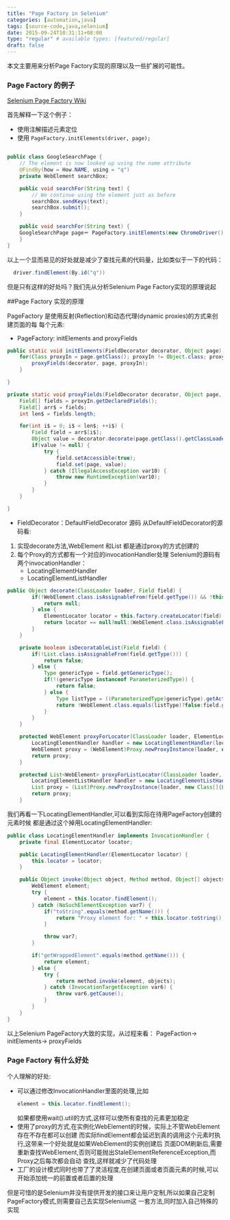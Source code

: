 ```yaml
---
title: "Page Factory in Selenium"
categories: [automation,java]
tags: [source-code,java,selenium]
date: 2015-09-24T10:31:11+08:00
type: "regular" # available types: [featured/regular]
draft: false
---
```


本文主要用来分析Page Factory实现的原理以及一些扩展的可能性。

### Page Factory 的例子
[Selenium Page Factory Wiki](https://code.google.com/p/selenium/wiki/PageFactory)

首先解释一下这个例子：

- 使用注解描述元素定位
- 使用 ```PageFactory.initElements(driver, page);```

```java

public class GoogleSearchPage {
    // The element is now looked up using the name attribute
    @FindBy(how = How.NAME, using = "q")
    private WebElement searchBox;

    public void searchFor(String text) {
        // We continue using the element just as before
        searchBox.sendKeys(text);
        searchBox.submit();
    }

    public void searchFor(String text) {
    GoogleSearchPage page＝ PageFactory.initElements(new ChromeDriver(), GoogleSearchPage.class);
    }
}
```
以上一个显而易见的好处就是减少了查找元素的代码量，比如类似于一下的代码：

```java
  driver.findElement(By.id("q"))
```

但是只有这样的好处吗？我们先从分析Selenium Page Factory实现的原理说起

##Page Factory 实现的原理

PageFactory 是使用反射(Reflection)和动态代理(dynamic proxies)的方式来创建页面的每
每个元素:

- PageFactory: initElements and proxyFields

```java
public static void initElements(FieldDecorator decorator, Object page) {
    for(Class proxyIn = page.getClass(); proxyIn != Object.class; proxyIn = proxyIn.getSuperclass()) {
        proxyFields(decorator, page, proxyIn);
    }

}

private static void proxyFields(FieldDecorator decorator, Object page, Class<?> proxyIn) {
    Field[] fields = proxyIn.getDeclaredFields();
    Field[] arr$ = fields;
    int len$ = fields.length;

    for(int i$ = 0; i$ < len$; ++i$) {
        Field field = arr$[i$];
        Object value = decorator.decorate(page.getClass().getClassLoader(), field);
        if(value != null) {
            try {
                field.setAccessible(true);
                field.set(page, value);
            } catch (IllegalAccessException var10) {
                throw new RuntimeException(var10);
            }
        }
    }

}
```

- FieldDecorator：DefaultFieldDecorator 源码
从DefaultFieldDecorator的源码看:
1. 实现decorate方法,WebElement 和List<WebElement> 都是通过proxy的方式创建的
2. 每个Proxy的方式都有一个对应的invocationHandler处理
   Selenium的源码有两个invocationHandler：
   - LocatingElementHandler
   - LocatingElementListHandler

```java
public Object decorate(ClassLoader loader, Field field) {
        if(!WebElement.class.isAssignableFrom(field.getType()) && !this.isDecoratableList(field)) {
            return null;
        } else {
            ElementLocator locator = this.factory.createLocator(field);
            return locator == null?null:(WebElement.class.isAssignableFrom(field.getType())?this.proxyForLocator(loader, locator):(List.class.isAssignableFrom(field.getType())?this.proxyForListLocator(loader, locator):null));
        }
    }

    private boolean isDecoratableList(Field field) {
        if(!List.class.isAssignableFrom(field.getType())) {
            return false;
        } else {
            Type genericType = field.getGenericType();
            if(!(genericType instanceof ParameterizedType)) {
                return false;
            } else {
                Type listType = ((ParameterizedType)genericType).getActualTypeArguments()[0];
                return !WebElement.class.equals(listType)?false:field.getAnnotation(FindBy.class) != null || field.getAnnotation(FindBys.class) != null || field.getAnnotation(FindAll.class) != null;
            }
        }
    }

    protected WebElement proxyForLocator(ClassLoader loader, ElementLocator locator) {
        LocatingElementHandler handler = new LocatingElementHandler(locator);
        WebElement proxy = (WebElement)Proxy.newProxyInstance(loader, new Class[]{WebElement.class, WrapsElement.class, Locatable.class}, handler);
        return proxy;
    }

    protected List<WebElement> proxyForListLocator(ClassLoader loader, ElementLocator locator) {
        LocatingElementListHandler handler = new LocatingElementListHandler(locator);
        List proxy = (List)Proxy.newProxyInstance(loader, new Class[]{List.class}, handler);
        return proxy;
    }
```

我们再看一下LocatingElementHandler,可以看到实际在待用PageFactory创建的元素时候
都是通过这个掉用LocatingElementHandler:

```java
public class LocatingElementHandler implements InvocationHandler {
    private final ElementLocator locator;

    public LocatingElementHandler(ElementLocator locator) {
        this.locator = locator;
    }

    public Object invoke(Object object, Method method, Object[] objects) throws Throwable {
        WebElement element;
        try {
            element = this.locator.findElement();
        } catch (NoSuchElementException var7) {
            if("toString".equals(method.getName())) {
                return "Proxy element for: " + this.locator.toString();
            }

            throw var7;
        }

        if("getWrappedElement".equals(method.getName())) {
            return element;
        } else {
            try {
                return method.invoke(element, objects);
            } catch (InvocationTargetException var6) {
                throw var6.getCause();
            }
        }
    }
}
```

以上Selenium PageFactory大致的实现，从过程来看：
PageFaction-> initElements-> proxyFields

### Page Factory 有什么好处

个人理解的好处:

* 可以通过修改InvocationHandler里面的处理,比如
  ```java
  element = this.locator.findElement();
  ```
  如果都使用wait().util的方式,这样可以使所有查找的元素更加稳定
*  使用了proxy的方式,在实例化WebElement的时候，实际上不管WebElement存在不存在都可以创建
   而实际findElement都会延迟到真的调用这个元素时执行,这带来一个好处就是如果WebElement的实例创建后
   页面DOM刷新后,需要重新查找WebElement,否则可能抛出StaleElementReferenceException,而Proxy之后每次都会自动
   查找,这样就减少了代码处理
* 工厂的设计模式同时也带了了灵活程度,在创建页面或者页面元素的时候,可以开始添加统一的前置或者后置的处理

但是可惜的是Selenium并没有提供开发的接口来让用户定制,所以如果自己定制PageFactory模式,则需要自己去实现Selenium这
一套方法,同时加入自己特殊的实现
